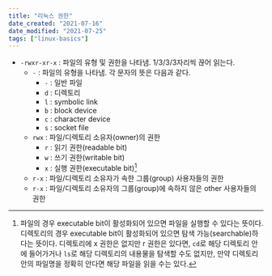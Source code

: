 ```yaml
---
title: "리눅스 권한"
date_created: "2021-07-16"
date_modified: "2021-07-25"
tags: ["linux-basics"]
---
```



- `-rwxr-xr-x` : 파일의 유형 및 권한을 나타냄. 1/3/3/3자리씩 끊어 읽는다.
  - `-` : 파일의 유형을 나타냄. 각 문자의 뜻은 다음과 같다.
    - `-` : 일반 파일
    - `d` : 디렉토리
    - `l` : symbolic link
    - `b` : block device
    - `c` : character device
    - `s` : socket file
  - `rwx` : 파일/디렉토리 소유자(owner)의 권한
    - `r` : 읽기 권한(readable bit)
    - `w` : 쓰기 권한(writable bit)
    - `x` : 실행 권한(executable bit)[^7]
  - `r-x` : 파일/디렉토리 소유자가 속한 그룹(group) 사용자들의 권한
  - `r-x` : 파일/디렉토리 소유자의 그룹(group)에 속하지 않은 other 사용자들의 권한

[^7]: 파일의 경우 executable bit이 활성화되어 있으면 파일을 실행할 수 있다는 뜻이다. 디렉토리의 경우 executable bit이 활성화되어 있으면 탐색 가능(searchable)하다는 뜻이다. 디렉토리에 x 권한은 없지만 r 권한은 있다면, `cd`로 해당 디렉토리 안에 들어가거나 `ls`로 해당 디렉토리의 내용물을 탐색할 수도 없지만, 만약 디렉토리 안의 파일명을 정확히 안다면 해당 파일을 읽을 수는 있다.